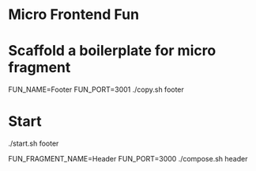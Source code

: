 # Micro Frontend Fun

# Scaffold a boilerplate for micro fragment
FUN_NAME=Footer FUN_PORT=3001 ./copy.sh footer

# Start
./start.sh footer



FUN_FRAGMENT_NAME=Header FUN_PORT=3000 ./compose.sh header